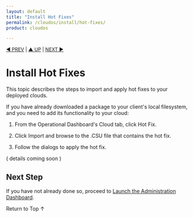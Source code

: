 ```yaml
---
layout: default
title: "Install Hot Fixes"
permalink: /cloudos/install/hot-fixes/
product: cloudos

---
```


<a name="_top"> </a>

<script> 

function PageRefresh { 
onLoad="window.refresh"
}

PageRefresh();

</script>


<p style="font-size: small;"> <a href="/cloudos/install/license/">&#9664; PREV</a> | <a href="/cloudos/install/">&#9650; UP</a> | <a href="/cloudos/install/advanced-cloud-setup/">NEXT &#9654;</a> </p>

# Install Hot Fixes

This topic describes the steps to import and apply hot fixes to your deployed clouds.  

If you have already downloaded a package to your client's local filesystem, 
and you need to add its functionality to your cloud:

1. From the Operational Dashboard's Cloud tab, click Hot Fix.

2. Click Import and browse to the .CSU file that contains the hot fix.

3. Follow the dialogs to apply the hot fix. 

( details coming soon )  
 
<!-- 
## Configure Option

Click the Configure option to sign up for an HP Web Catalog account, or login with your credentials.

In the CODN catalog, search for relevant functionality.  This could include:

* Hot fixes (patches) to your version of HP Cloud OS.

* An HP Moonshot workload that you want to execute on your cloud environment.  This could include portions of HP Cloud OS such as a customized Glance image and Focus topology document, which you could then deploy to your HP Moonshot chassis.  

* Specific VMs that support High Availability (HA) Apache servers.

* Or other value-added software, such as a Microsoft Outlook Mail Server, to be used as a resource in your cloud.
--> 

## Next Step

If you have not already done so, proceed to [Launch the Administration Dashboard](/cloudos/install/launch-admin-dashboard).

<a href="#_top" style="padding:14px 0px 14px 0px; text-decoration: none;"> Return to Top &#8593; </a>

